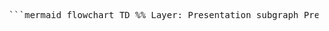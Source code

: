 <pre> ```mermaid flowchart TD %% Layer: Presentation subgraph Presentation Layer SkolardApp ProfileView MatchingView end %% Layer: Logic subgraph Logic Layer MatchingHandler ProfileHandler PriorityList TutorList RatingList TimeList end %% Layer: Persistence subgraph Persistence Layer SessionPersistence StudentPersistence TutorPersistence PersistenceFactory end %% Layer: Objects subgraph Objects Layer Student Session Tutor end %% Presentation -> Logic SkolardApp --> ProfileView SkolardApp --> MatchingView ProfileView --> ProfileHandler MatchingView --> MatchingHandler %% Logic -> Persistence MatchingHandler --> SessionPersistence ProfileHandler --> StudentPersistence ProfileHandler --> TutorPersistence %% Persistence -> Objects SessionPersistence --> Session StudentPersistence --> Student TutorPersistence --> Tutor %% Logic internal dependencies TutorList --> PriorityList RatingList --> PriorityList TimeList --> PriorityList ``` </pre>